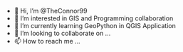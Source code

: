 - 👋 Hi, I’m @TheConnor99
- 👀 I’m interested in GIS and Programming collaboration
- 🌱 I’m currently learning GeoPython in QGIS Application
- 💞️ I’m looking to collaborate on ...
- 📫 How to reach me ...

<!---
TheConnor99/TheConnor99 is a ✨ special ✨ repository because its `README.md` (this file) appears on your GitHub profile.
You can click the Preview link to take a look at your changes.
--->
